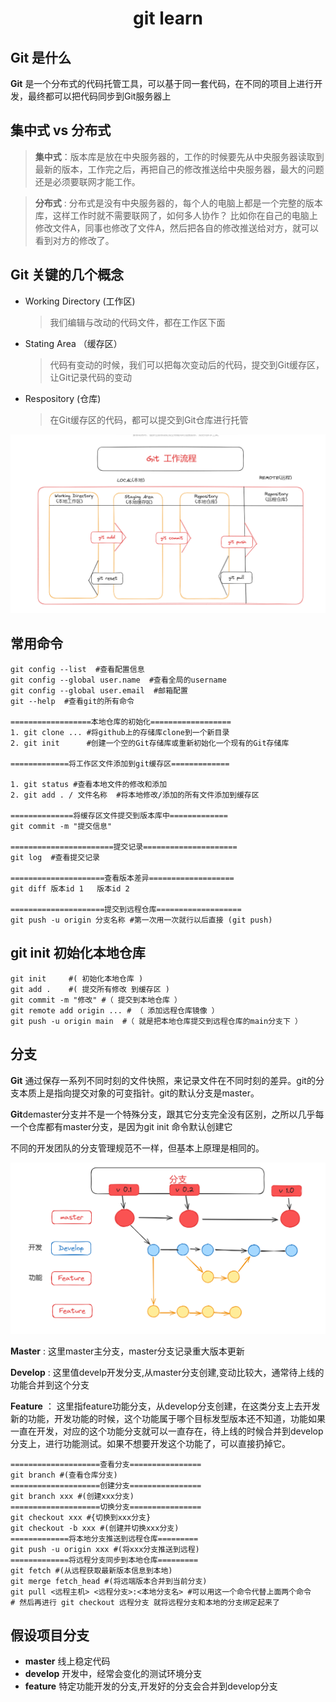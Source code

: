 <h1 align="center">git learn</h1>

## Git 是什么
**Git** 是一个分布式的代码托管工具，可以基于同一套代码，在不同的项目上进行开发，最终都可以把代码同步到Git服务器上

## 集中式 vs 分布式

> **集中式**：版本库是放在中央服务器的，工作的时候要先从中央服务器读取到最新的版本，工作完之后，再把自己的修改推送给中央服务器，最大的问题还是必须要联网才能工作。

> **分布式** : 分布式是没有中央服务器的，每个人的电脑上都是一个完整的版本库，这样工作时就不需要联网了，如何多人协作？ 比如你在自己的电脑上修改文件A，同事也修改了文件A，然后把各自的修改推送给对方，就可以看到对方的修改了。


## Git 关键的几个概念

- Working Directory (工作区)
  > 我们编辑与改动的代码文件，都在工作区下面 
- Stating Area （缓存区）
  > 代码有变动的时候，我们可以把每次变动后的代码，提交到Git缓存区，让Git记录代码的变动
- Respository (仓库)
  > 在Git缓存区的代码，都可以提交到Git仓库进行托管

![Alt text](image-2.png)
## 常用命令

```shell
git config --list  #查看配置信息
git config --global user.name  #查看全局的username
git config --global user.email  #邮箱配置
git --help  #查看git的所有命令

==================本地仓库的初始化==================
1. git clone ... #将github上的存储库clone到一个新目录
2. git init      #创建一个空的Git存储库或重新初始化一个现有的Git存储库

=============将工作区文件添加到git缓存区=============

1. git status #查看本地文件的修改和添加
2. git add . / 文件名称  #将本地修改/添加的所有文件添加到缓存区

==============将缓存区文件提交到版本库中=============
git commit -m "提交信息"

=======================提交记录=====================
git log  #查看提交记录

=====================查看版本差异===================
git diff 版本id 1   版本id 2

=====================提交到远程仓库===================
git push -u origin 分支名称 #第一次用一次就行以后直接 (git push)

```

## git init 初始化本地仓库
```shell
git init     #( 初始化本地仓库 )
git add .    #( 提交所有修改 到缓存区 )
git commit -m "修改" #（ 提交到本地仓库 ）
git remote add origin ... # （ 添加远程仓库镜像 ）
git push -u origin main  #（ 就是把本地仓库提交到远程仓库的main分支下 ）
```

## 分支

**Git** 通过保存一系列不同时刻的文件快照，来记录文件在不同时刻的差异。git的分支本质上是指向提交对象的可变指针。git的默认分支是master。

**Git**demaster分支并不是一个特殊分支，跟其它分支完全没有区别，之所以几乎每一个仓库都有master分支，是因为git init 命令默认创建它

不同的开发团队的分支管理规范不一样，但基本上原理是相同的。

![Alt text](image-3.png)

**Master** : 这里master主分支，master分支记录重大版本更新

**Develop** : 这里值develp开发分支,从master分支创建,变动比较大，通常待上线的功能合并到这个分支

**Feature** ： 这里指feature功能分支，从develop分支创建，在这类分支上去开发新的功能，开发功能的时候，这个功能属于哪个目标发型版本还不知道，功能如果一直在开发，对应的这个功能分支就可以一直存在，待上线的时候合并到develop分支上，进行功能测试。如果不想要开发这个功能了，可以直接扔掉它。


``` shell
====================查看分支================
git branch #(查看仓库分支)
====================创建分支================
git branch xxx #(创建xxx分支)
====================切换分支================
git checkout xxx #{切换到xxx分支}
git checkout -b xxx #(创建并切换xxx分支)
=============将本地分支推送到远程仓库=========
git push -u origin xxx #(将xxx分支推送到远程)
=============将远程分支同步到本地仓库=========
git fetch #(从远程获取最新版本信息到本地)
git merge fetch_head #(将远端版本合并到当前分支)
git pull <远程主机> <远程分支>:<本地分支名> #可以用这一个命令代替上面两个命令
# 然后再进行 git checkout 远程分支 就将远程分支和本地的分支绑定起来了
```


## 假设项目分支
- **master** 线上稳定代码
- **develop** 开发中，经常会变化的测试环境分支
- **feature** 特定功能开发的分支,开发好的分支会合并到develop分支